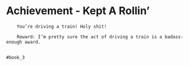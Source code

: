 # Achievement - Kept A Rollin’
```
	You’re driving a train! Holy shit!

	Reward: I’m pretty sure the act of driving a train is a badass-enough award.


#book_3